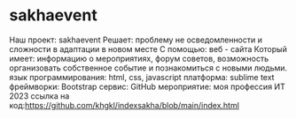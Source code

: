 # sakhaevent
Наш проект: sakhaevent
Решает: проблему не осведомленности и сложности в адаптации в новом месте
С помощью: веб - сайта
Который имеет: информацию о мероприятиях, форум советов, возможность организовать собственное событие и познакомиться с новыми людьми.
язык программирования: html, css, javascript
платформа: sublime text
фреймворки: Bootstrap
сервис: GitHub
мероприятие: моя профессия ИТ 2023
ссылка на код:https://github.com/khgkl/indexsakha/blob/main/index.html
